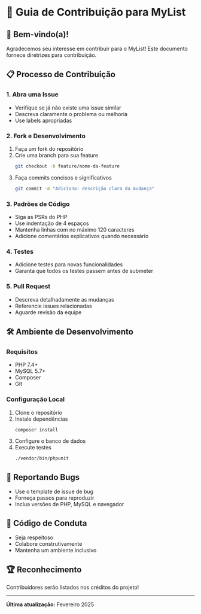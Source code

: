 # 🤝 Guia de Contribuição para MyList

## 🌟 Bem-vindo(a)!

Agradecemos seu interesse em contribuir para o MyList! Este documento fornece diretrizes para contribuição.

## 📋 Processo de Contribuição

### 1. Abra uma Issue

- Verifique se já não existe uma issue similar
- Descreva claramente o problema ou melhoria
- Use labels apropriadas

### 2. Fork e Desenvolvimento

1. Faça um fork do repositório
2. Crie uma branch para sua feature
   ```bash
   git checkout -b feature/nome-da-feature
   ```
3. Faça commits concisos e significativos
   ```bash
   git commit -m "Adiciona: descrição clara da mudança"
   ```

### 3. Padrões de Código

- Siga as PSRs do PHP
- Use indentação de 4 espaços
- Mantenha linhas com no máximo 120 caracteres
- Adicione comentários explicativos quando necessário

### 4. Testes

- Adicione testes para novas funcionalidades
- Garanta que todos os testes passem antes de submeter

### 5. Pull Request

- Descreva detalhadamente as mudanças
- Referencie issues relacionadas
- Aguarde revisão da equipe

## 🛠️ Ambiente de Desenvolvimento

### Requisitos

- PHP 7.4+
- MySQL 5.7+
- Composer
- Git

### Configuração Local

1. Clone o repositório
2. Instale dependências
   ```bash
   composer install
   ```
3. Configure o banco de dados
4. Execute testes
   ```bash
   ./vendor/bin/phpunit
   ```

## 🐛 Reportando Bugs

- Use o template de issue de bug
- Forneça passos para reproduzir
- Inclua versões de PHP, MySQL e navegador

## 📜 Código de Conduta

- Seja respeitoso
- Colabore construtivamente
- Mantenha um ambiente inclusivo

## 🏆 Reconhecimento

Contribuidores serão listados nos créditos do projeto!

---

**Última atualização:** Fevereiro 2025
